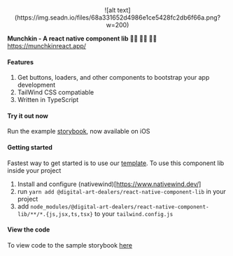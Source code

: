 <p align="center">
![alt text](https://img.seadn.io/files/68a331652d4986e1ce5428fc2db6f66a.png?w=200)

**Munchkin - A react native component lib 🧟‍♀️ 🧟‍♀️ 🧟‍♀️**
https://munchkinreact.app/
</p>

#### Features
1. Get buttons, loaders, and other components to bootstrap your app development
2. TailWind CSS compatiable
3. Written in TypeScript

#### Try it out now
Run the example [storybook](https://apps.apple.com/us/app/munchkin-storybook/id6443563473), now available on iOS

#### Getting started
Fastest way to get started is to use our [template](https://github.com/daboigbae/react-native-template). To use this component lib inside your project
1. Install and configure (nativewind)[https://www.nativewind.dev/]
2. run `yarn add @digital-art-dealers/react-native-component-lib` in your project
3. add `node_modules/@digital-art-dealers/react-native-component-lib/**/*.{js,jsx,ts,tsx}` to your `tailwind.config.js`

#### View the code
To view code to the sample storybook [here](https://github.com/daboigbae/react-native-component-lib)
